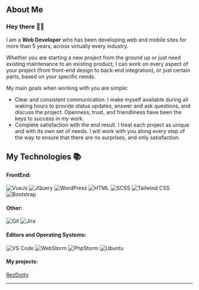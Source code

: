 <!--
**rezdotty/rezdotty** is a ✨ _special_ ✨ repository because its `README.md` (this file) appears on your GitHub profile.

Here are some ideas to get you started:

- 🔭 I’m currently working on ...
- 🌱 I’m currently learning ...
- 👯 I’m looking to collaborate on ...
- 🤔 I’m looking for help with ...
- 💬 Ask me about ...
- 📫 How to reach me: ...
- 😄 Pronouns: ...
- ⚡ Fun fact: ...
-->
<h2>About Me</h1>

### Hey there 👋🙂

I am a **Web Developer** who has been developing web and mobile
sites for more than 5 years, across virtually every industry.

Whether you are starting a new project from the ground up or just need existing maintenance to an
existing product, I can work on every aspect of your project (from front-end design to back-end
integration), or just certain parts, based on your specific needs.

My main goals when working with you are simple:
- Clear and consistent communication. I make myself available during all waking hours to provide
status updates, answer and ask questions, and discuss the project. Openness, trust, and friendliness
have been the keys to success in my work.
- Complete satisfaction with the end result. I treat each project as unique and with its own set of
needs. I will work with you along every step of the way to ensure that there are no surprises, and
only satisfaction.


## My Technologies :books:


#### FrontEnd:
![VueJs](http://img.shields.io/badge/-Vue.js-35495E?style=flat-square&logo=vuedotjs&logoColor=4FC08D)
![JQuery](https://img.shields.io/badge/jQuery-0769AD?style=flat-square&logo=jquery&logoColor=white)
![WordPress](http://img.shields.io/badge/-wordpress-21759B?style=flat-square&logo=wordpress&logoColor=FFFFFF)
![HTML](https://img.shields.io/badge/HTML%205-E34F26?style=flat-square&logo=html5&logoColor=white)
![SCSS](http://img.shields.io/badge/-SCSS-CD6799?style=flat-square&logo=sass&logoColor=FFFFFF)
![Tailwind CSS](https://img.shields.io/badge/Tailwind_CSS-38B2AC?style=flat-square&logo=tailwind-css&logoColor=white)
![Bootstrap](http://img.shields.io/badge/-Bootstrap-563d7c?style=flat-square&logo=bootstrap&logoColor=FFFFFF)

#### Other:

![Git](http://img.shields.io/badge/-Git-fc6d26?style=flat-square&logo=git&logoColor=ffffff)
![Jira](http://img.shields.io/badge/-jira-0052cc?style=flat-square&logo=jira&logoColor=ffffff)

#### Editors and Operating Systems:

![VS Code](http://img.shields.io/badge/-VS%20Code-0078d7?style=flat-square&logo=visual-studio-code&logoColor=ffffff)
![WebStorm](https://img.shields.io/badge/WebStorm-017380?style=flat-square&logo=WebStorm&logoColor=white)
![PhpStorm](https://img.shields.io/badge/PhpStorm-8300ba?style=flat-square&logo=PhpStorm&logoColor=white)
![Ubuntu](https://img.shields.io/badge/Ubuntu-E95420?style=flat-square&logo=ubuntu&logoColor=white)

#### My projects:

[RezDotty](https://rezdotty.ir/)<br>

<hr/>
